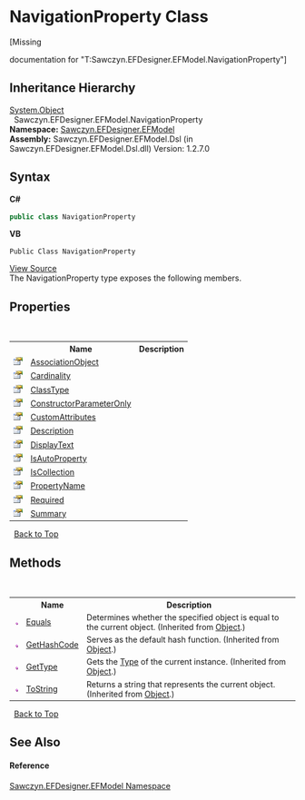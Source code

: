 # NavigationProperty Class
 

\[Missing <summary> documentation for "T:Sawczyn.EFDesigner.EFModel.NavigationProperty"\]


## Inheritance Hierarchy
<a href="http://msdn2.microsoft.com/en-us/library/e5kfa45b" target="_blank">System.Object</a><br />&nbsp;&nbsp;Sawczyn.EFDesigner.EFModel.NavigationProperty<br />
**Namespace:**&nbsp;<a href="N_Sawczyn_EFDesigner_EFModel">Sawczyn.EFDesigner.EFModel</a><br />**Assembly:**&nbsp;Sawczyn.EFDesigner.EFModel.Dsl (in Sawczyn.EFDesigner.EFModel.Dsl.dll) Version: 1.2.7.0

## Syntax

**C#**<br />
``` C#
public class NavigationProperty
```

**VB**<br />
``` VB
Public Class NavigationProperty
```

<a href="https://github.com/msawczyn/EFDesigner/tree/master/src/Dsl/CustomCode/Utilities/NavigationProperty.cs" title="View the source code">View Source</a><br />
The NavigationProperty type exposes the following members.


## Properties
&nbsp;<table><tr><th></th><th>Name</th><th>Description</th></tr><tr><td>![Public property](media/pubproperty.gif "Public property")</td><td><a href="P_Sawczyn_EFDesigner_EFModel_NavigationProperty_AssociationObject">AssociationObject</a></td><td /></tr><tr><td>![Public property](media/pubproperty.gif "Public property")</td><td><a href="P_Sawczyn_EFDesigner_EFModel_NavigationProperty_Cardinality">Cardinality</a></td><td /></tr><tr><td>![Public property](media/pubproperty.gif "Public property")</td><td><a href="P_Sawczyn_EFDesigner_EFModel_NavigationProperty_ClassType">ClassType</a></td><td /></tr><tr><td>![Public property](media/pubproperty.gif "Public property")</td><td><a href="P_Sawczyn_EFDesigner_EFModel_NavigationProperty_ConstructorParameterOnly">ConstructorParameterOnly</a></td><td /></tr><tr><td>![Public property](media/pubproperty.gif "Public property")</td><td><a href="P_Sawczyn_EFDesigner_EFModel_NavigationProperty_CustomAttributes">CustomAttributes</a></td><td /></tr><tr><td>![Public property](media/pubproperty.gif "Public property")</td><td><a href="P_Sawczyn_EFDesigner_EFModel_NavigationProperty_Description">Description</a></td><td /></tr><tr><td>![Public property](media/pubproperty.gif "Public property")</td><td><a href="P_Sawczyn_EFDesigner_EFModel_NavigationProperty_DisplayText">DisplayText</a></td><td /></tr><tr><td>![Public property](media/pubproperty.gif "Public property")</td><td><a href="P_Sawczyn_EFDesigner_EFModel_NavigationProperty_IsAutoProperty">IsAutoProperty</a></td><td /></tr><tr><td>![Public property](media/pubproperty.gif "Public property")</td><td><a href="P_Sawczyn_EFDesigner_EFModel_NavigationProperty_IsCollection">IsCollection</a></td><td /></tr><tr><td>![Public property](media/pubproperty.gif "Public property")</td><td><a href="P_Sawczyn_EFDesigner_EFModel_NavigationProperty_PropertyName">PropertyName</a></td><td /></tr><tr><td>![Public property](media/pubproperty.gif "Public property")</td><td><a href="P_Sawczyn_EFDesigner_EFModel_NavigationProperty_Required">Required</a></td><td /></tr><tr><td>![Public property](media/pubproperty.gif "Public property")</td><td><a href="P_Sawczyn_EFDesigner_EFModel_NavigationProperty_Summary">Summary</a></td><td /></tr></table>&nbsp;
<a href="#navigationproperty-class">Back to Top</a>

## Methods
&nbsp;<table><tr><th></th><th>Name</th><th>Description</th></tr><tr><td>![Public method](media/pubmethod.gif "Public method")</td><td><a href="http://msdn2.microsoft.com/en-us/library/bsc2ak47" target="_blank">Equals</a></td><td>
Determines whether the specified object is equal to the current object.
 (Inherited from <a href="http://msdn2.microsoft.com/en-us/library/e5kfa45b" target="_blank">Object</a>.)</td></tr><tr><td>![Public method](media/pubmethod.gif "Public method")</td><td><a href="http://msdn2.microsoft.com/en-us/library/zdee4b3y" target="_blank">GetHashCode</a></td><td>
Serves as the default hash function.
 (Inherited from <a href="http://msdn2.microsoft.com/en-us/library/e5kfa45b" target="_blank">Object</a>.)</td></tr><tr><td>![Public method](media/pubmethod.gif "Public method")</td><td><a href="http://msdn2.microsoft.com/en-us/library/dfwy45w9" target="_blank">GetType</a></td><td>
Gets the <a href="http://msdn2.microsoft.com/en-us/library/42892f65" target="_blank">Type</a> of the current instance.
 (Inherited from <a href="http://msdn2.microsoft.com/en-us/library/e5kfa45b" target="_blank">Object</a>.)</td></tr><tr><td>![Public method](media/pubmethod.gif "Public method")</td><td><a href="http://msdn2.microsoft.com/en-us/library/7bxwbwt2" target="_blank">ToString</a></td><td>
Returns a string that represents the current object.
 (Inherited from <a href="http://msdn2.microsoft.com/en-us/library/e5kfa45b" target="_blank">Object</a>.)</td></tr></table>&nbsp;
<a href="#navigationproperty-class">Back to Top</a>

## See Also


#### Reference
<a href="N_Sawczyn_EFDesigner_EFModel">Sawczyn.EFDesigner.EFModel Namespace</a><br />